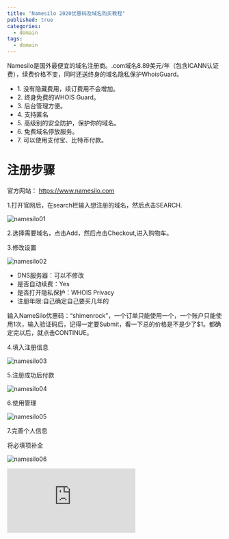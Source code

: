 ```yaml
---
title: "Namesilo 2020优惠码及域名购买教程"
published: true
categories: 
  - domain
tags: 
  - domain
---
```


<div class="notice">
  <p>Namesilo是国外最便宜的域名注册商。.com域名8.89美元/年（包含ICANN认证费），续费价格不变，同时还送终身的域名隐私保护WhoisGuard。</p>
  <ul>
    <li>1.	没有隐藏费用，续订费用不会增加。</li>
    <li>2.	终身免费的WHOIS Guard。</li>
    <li>3.	后台管理方便。</li>
    <li>4.	支持匿名</li>
    <li>5.	高级别的安全防护，保护你的域名。</li>
    <li>6.	免费域名停放服务。</li>
    <li>7.	可以使用支付宝、比特币付款。</li>
  </ul>
</div> 

# 注册步骤

官方网站： https://www.namesilo.com 

1.打开官网后，在search栏输入想注册的域名，然后点击SEARCH. 

![namesilo01](/assets/images/namesilo01.jpg)

2.选择需要域名，点击Add，然后点击Checkout,进入购物车。

3.修改设置 

![namesilo02](/assets/images/namesilo02.jpg)

- DNS服务器：可以不修改 
- 是否自动续费：Yes 
- 是否打开隐私保护：WHOIS Privacy 
- 注册年限:自己确定自己要买几年的 

输入NameSilo优惠码：“shimenrock”，一个订单只能使用一个，一个账户只能使用1次，输入验证码后，记得一定要Submit，看一下总的价格是不是少了$1。都确定完以后，就点击CONTINUE。

4.填入注册信息

![namesilo03](/assets/images/namesilo03.jpg)

5.注册成功后付款

![namesilo04](/assets/images/namesilo04.jpg)

6.使用管理

![namesilo05](/assets/images/namesilo05.jpg)

7.完善个人信息

将必填项补全

![namesilo06](/assets/images/namesilo06.jpg)



[![foo](http://www.namesilo.com/affiliate/banner_gen.php?aid=9391a36br&bid=57)](http://www.namesilo.com/?rid=9391a36br)